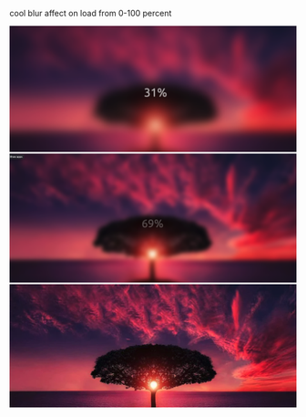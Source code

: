 cool blur affect on load from 0-100 percent

![Screenshot](code/images/screencap1.png)
![Screenshot](code/images/screencap2.png)
![Screenshot](code/images/screencap3.png)

